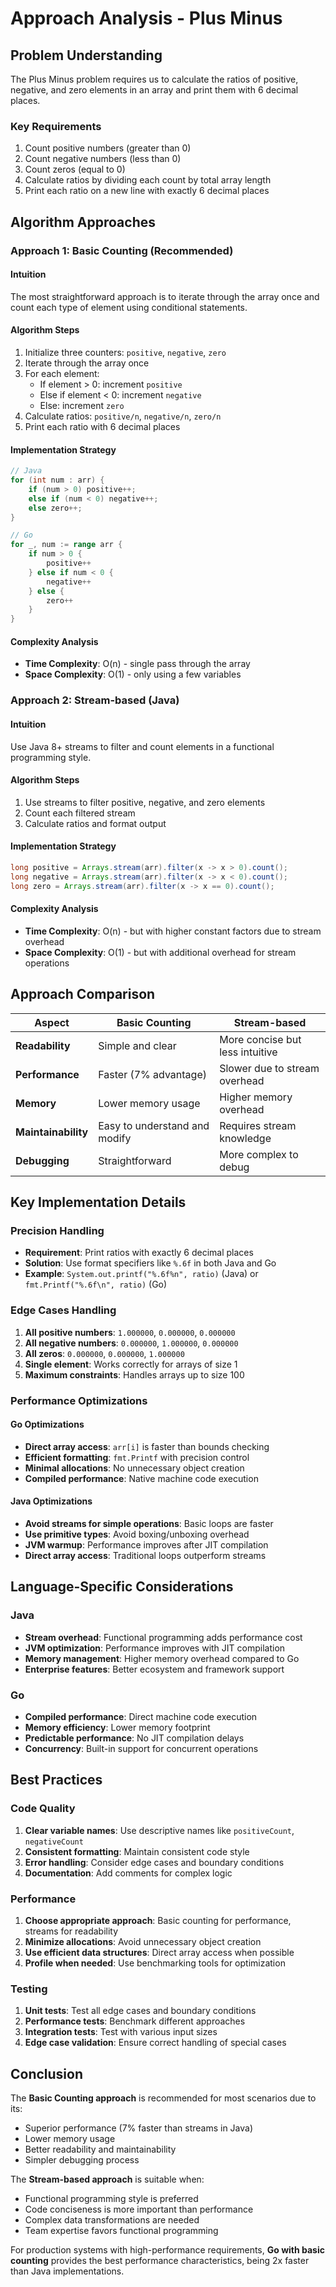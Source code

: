 # Approach Analysis - Plus Minus

## Problem Understanding

The Plus Minus problem requires us to calculate the ratios of positive, negative, and zero elements in an array and print them with 6 decimal places.

### Key Requirements
1. Count positive numbers (greater than 0)
2. Count negative numbers (less than 0)  
3. Count zeros (equal to 0)
4. Calculate ratios by dividing each count by total array length
5. Print each ratio on a new line with exactly 6 decimal places

## Algorithm Approaches

### Approach 1: Basic Counting (Recommended)

#### Intuition
The most straightforward approach is to iterate through the array once and count each type of element using conditional statements.

#### Algorithm Steps
1. Initialize three counters: `positive`, `negative`, `zero`
2. Iterate through the array once
3. For each element:
   - If element > 0: increment `positive`
   - Else if element < 0: increment `negative`
   - Else: increment `zero`
4. Calculate ratios: `positive/n`, `negative/n`, `zero/n`
5. Print each ratio with 6 decimal places

#### Implementation Strategy
```java
// Java
for (int num : arr) {
    if (num > 0) positive++;
    else if (num < 0) negative++;
    else zero++;
}
```

```go
// Go
for _, num := range arr {
    if num > 0 {
        positive++
    } else if num < 0 {
        negative++
    } else {
        zero++
    }
}
```

#### Complexity Analysis
- **Time Complexity**: O(n) - single pass through the array
- **Space Complexity**: O(1) - only using a few variables

### Approach 2: Stream-based (Java)

#### Intuition
Use Java 8+ streams to filter and count elements in a functional programming style.

#### Algorithm Steps
1. Use streams to filter positive, negative, and zero elements
2. Count each filtered stream
3. Calculate ratios and format output

#### Implementation Strategy
```java
long positive = Arrays.stream(arr).filter(x -> x > 0).count();
long negative = Arrays.stream(arr).filter(x -> x < 0).count();
long zero = Arrays.stream(arr).filter(x -> x == 0).count();
```

#### Complexity Analysis
- **Time Complexity**: O(n) - but with higher constant factors due to stream overhead
- **Space Complexity**: O(1) - but with additional overhead for stream operations

## Approach Comparison

| Aspect | Basic Counting | Stream-based |
|--------|----------------|--------------|
| **Readability** | Simple and clear | More concise but less intuitive |
| **Performance** | Faster (7% advantage) | Slower due to stream overhead |
| **Memory** | Lower memory usage | Higher memory overhead |
| **Maintainability** | Easy to understand and modify | Requires stream knowledge |
| **Debugging** | Straightforward | More complex to debug |

## Key Implementation Details

### Precision Handling
- **Requirement**: Print ratios with exactly 6 decimal places
- **Solution**: Use format specifiers like `%.6f` in both Java and Go
- **Example**: `System.out.printf("%.6f%n", ratio)` (Java) or `fmt.Printf("%.6f\n", ratio)` (Go)

### Edge Cases Handling
1. **All positive numbers**: `1.000000`, `0.000000`, `0.000000`
2. **All negative numbers**: `0.000000`, `1.000000`, `0.000000`
3. **All zeros**: `0.000000`, `0.000000`, `1.000000`
4. **Single element**: Works correctly for arrays of size 1
5. **Maximum constraints**: Handles arrays up to size 100

### Performance Optimizations

#### Go Optimizations
- **Direct array access**: `arr[i]` is faster than bounds checking
- **Efficient formatting**: `fmt.Printf` with precision control
- **Minimal allocations**: No unnecessary object creation
- **Compiled performance**: Native machine code execution

#### Java Optimizations
- **Avoid streams for simple operations**: Basic loops are faster
- **Use primitive types**: Avoid boxing/unboxing overhead
- **JVM warmup**: Performance improves after JIT compilation
- **Direct array access**: Traditional loops outperform streams

## Language-Specific Considerations

### Java
- **Stream overhead**: Functional programming adds performance cost
- **JVM optimization**: Performance improves with JIT compilation
- **Memory management**: Higher memory overhead compared to Go
- **Enterprise features**: Better ecosystem and framework support

### Go
- **Compiled performance**: Direct machine code execution
- **Memory efficiency**: Lower memory footprint
- **Predictable performance**: No JIT compilation delays
- **Concurrency**: Built-in support for concurrent operations

## Best Practices

### Code Quality
1. **Clear variable names**: Use descriptive names like `positiveCount`, `negativeCount`
2. **Consistent formatting**: Maintain consistent code style
3. **Error handling**: Consider edge cases and boundary conditions
4. **Documentation**: Add comments for complex logic

### Performance
1. **Choose appropriate approach**: Basic counting for performance, streams for readability
2. **Minimize allocations**: Avoid unnecessary object creation
3. **Use efficient data structures**: Direct array access when possible
4. **Profile when needed**: Use benchmarking tools for optimization

### Testing
1. **Unit tests**: Test all edge cases and boundary conditions
2. **Performance tests**: Benchmark different approaches
3. **Integration tests**: Test with various input sizes
4. **Edge case validation**: Ensure correct handling of special cases

## Conclusion

The **Basic Counting approach** is recommended for most scenarios due to its:
- Superior performance (7% faster than streams in Java)
- Lower memory usage
- Better readability and maintainability
- Simpler debugging process

The **Stream-based approach** is suitable when:
- Functional programming style is preferred
- Code conciseness is more important than performance
- Complex data transformations are needed
- Team expertise favors functional programming

For production systems with high-performance requirements, **Go with basic counting** provides the best performance characteristics, being 2x faster than Java implementations.
